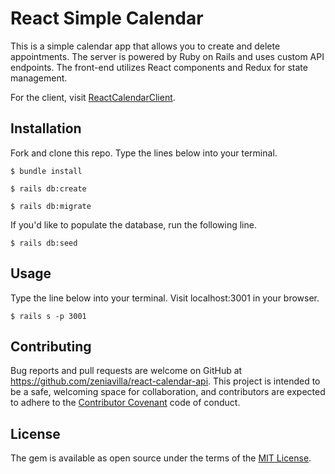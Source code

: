 # React Simple Calendar

This is a simple calendar app that allows you to create and delete appointments. The server is powered by Ruby on Rails and uses custom API endpoints. The front-end utilizes React components and Redux for state management.

For the client, visit [ReactCalendarClient](https://github.com/zeniavilla/react-calendar-client).

## Installation

Fork and clone this repo. Type the lines below into your terminal.

    $ bundle install

    $ rails db:create

    $ rails db:migrate

If you'd like to populate the database, run the following line.

    $ rails db:seed

## Usage

Type the line below into your terminal. Visit localhost:3001 in your browser.

    $ rails s -p 3001

## Contributing

Bug reports and pull requests are welcome on GitHub at https://github.com/zeniavilla/react-calendar-api. This project is intended to be a safe, welcoming space for collaboration, and contributors are expected to adhere to the [Contributor Covenant](http://contributor-covenant.org) code of conduct.


## License

The gem is available as open source under the terms of the [MIT License](http://opensource.org/licenses/MIT).